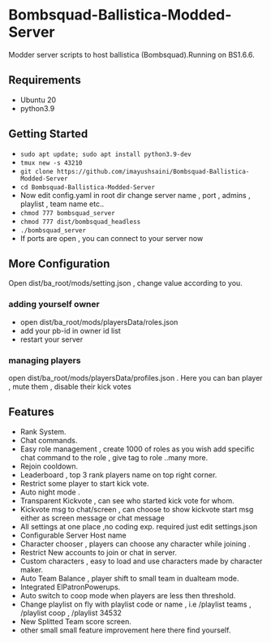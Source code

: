 # Bombsquad-Ballistica-Modded-Server

Modder server scripts to host ballistica (Bombsquad).Running on BS1.6.6.

## Requirements
- Ubuntu 20
- python3.9 

## Getting Started
- `sudo apt update; sudo apt install python3.9-dev`
- `tmux new -s 43210`
- `git clone https://github.com/imayushsaini/Bombsquad-Ballistica-Modded-Server`
- `cd Bombsquad-Ballistica-Modded-Server`
- Now edit config.yaml in root dir change server name , port , admins , playlist , team name etc..
- `chmod 777 bombsquad_server`
- `chmod 777 dist/bombsquad_headless`
- `./bombsquad_server`
- If ports are open , you can connect to your server now

## More Configuration
Open dist/ba_root/mods/setting.json , change value according to you.

### adding yourself owner
- open dist/ba_root/mods/playersData/roles.json
- add your pb-id in owner id list
- restart your server

### managing players
open dist/ba_root/mods/playersData/profiles.json . 
Here you can ban player , mute them , disable their kick votes 


## Features
- Rank System.
- Chat commands.
- Easy role management , create 1000 of roles as you wish add specific chat command to the role , give tag to role ..many more.
- Rejoin cooldown.
- Leaderboard , top 3 rank players name on top right corner.
- Restrict some player to start kick vote.
- Auto night mode .
- Transparent Kickvote , can see who started kick vote for whom.
- Kickvote msg to chat/screen , can choose to show kickvote start msg either as screen message or chat message
- All settings at one place ,no coding exp. required just edit settings.json 
- Configurable Server Host name
- Character chooser , players can choose any character while joining .
- Restrict New accounts to join or chat in server.
- Custom characters , easy to load and use characters made by character maker.
- Auto Team Balance , player shift to small team in dualteam mode.
- Integrated ElPatronPowerups.
- Auto switch to coop mode when players are less then threshold.
- Change playlist on fly with playlist code or name , i.e /playlist teams , /playlist coop , /playlist 34532
- New Splitted Team score screen. 
- other small small feature improvement here there find yourself.
